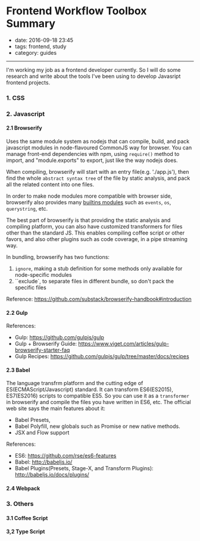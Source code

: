 # Frontend Workflow Toolbox Summary 

- date: 2016-09-18 23:45
- tags: frontend, study
- category: guides
-----------------------------


I'm working my job as a frontend developer currently. So I will do some research and write about the tools I've been using to develop Javasript frontend projects.

### 1. CSS



### 2. Javascript

#### 2.1 Browserify

Uses the same module system as nodejs that can compile, build, and pack javascript modules in node-flavoured CommonJS way for browser. You can manage front-end dependencies with npm, using `require()` method to import, and "module.exports" to export, just like the way nodejs does.

When compiling, browserify will start with an entry file(e.g. './app.js'), then find the whole `abstract syntax tree` of the file by static analysis, and pack all the related content into one files.

In order to make node modules more compatible with browser side, browserify also provides many [builtins modules](https://github.com/substack/browserify-handbook#builtins) such as `events`, `os`, `querystring`, etc.

The best part of browserify is that providing the static analysis and compiling platform, you can also have customized transformers for files other than the standard JS. This enables compiling coffee script or other favors, and also other plugins such as code coverage, in a pipe streaming way. 

In bundling, browserify has two functions: 

1. `ignore`, making a stub definition for some methods only available for node-specific modules
2. ``exclude`, to separate files in different bundle, so don't pack the specific files




Reference: <https://github.com/substack/browserify-handbook#introduction>

#### 2.2 Gulp





References:

 - Gulp:  <https://github.com/gulpjs/gulp>
 - Gulp + Browserify Guide: <https://www.viget.com/articles/gulp-browserify-starter-faq>
 - Gulp Recipes: <https://github.com/gulpjs/gulp/tree/master/docs/recipes>

#### 2.3 Babel

The language transfrm platform and the cutting edge of ES(ECMAScript/Javascript) standard. It can transform ES6(ES2015), ES7(ES2016) scripts to compatible ES5. So you can use it as a `transformer` in browserify and compile the files you have written in ES6, etc. The official web site says the main features about it:

 * Babel Presets,
 * Babel Polyfill, new globals such as Promise or new native methods. 
 * JSX and Flow support

References:

 - ES6: <https://github.com/rse/es6-features>
 - Babel: <http://babeljs.io/>
 - Babel Plugins(Presets, Stage-X, and Transform Plugins): <http://babeljs.io/docs/plugins/> 

#### 2.4  Webpack



### 3. Others

#### 3.1 Coffee Script


#### 3,2 Type Script


